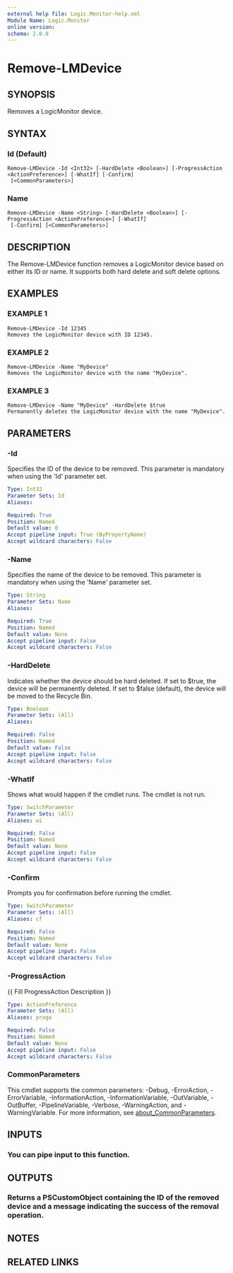 ```yaml
---
external help file: Logic.Monitor-help.xml
Module Name: Logic.Monitor
online version:
schema: 2.0.0
---
```


# Remove-LMDevice

## SYNOPSIS
Removes a LogicMonitor device.

## SYNTAX

### Id (Default)
```
Remove-LMDevice -Id <Int32> [-HardDelete <Boolean>] [-ProgressAction <ActionPreference>] [-WhatIf] [-Confirm]
 [<CommonParameters>]
```

### Name
```
Remove-LMDevice -Name <String> [-HardDelete <Boolean>] [-ProgressAction <ActionPreference>] [-WhatIf]
 [-Confirm] [<CommonParameters>]
```

## DESCRIPTION
The Remove-LMDevice function removes a LogicMonitor device based on either its ID or name.
It supports both hard delete and soft delete options.

## EXAMPLES

### EXAMPLE 1
```
Remove-LMDevice -Id 12345
Removes the LogicMonitor device with ID 12345.
```

### EXAMPLE 2
```
Remove-LMDevice -Name "MyDevice"
Removes the LogicMonitor device with the name "MyDevice".
```

### EXAMPLE 3
```
Remove-LMDevice -Name "MyDevice" -HardDelete $true
Permanently deletes the LogicMonitor device with the name "MyDevice".
```

## PARAMETERS

### -Id
Specifies the ID of the device to be removed.
This parameter is mandatory when using the 'Id' parameter set.

```yaml
Type: Int32
Parameter Sets: Id
Aliases:

Required: True
Position: Named
Default value: 0
Accept pipeline input: True (ByPropertyName)
Accept wildcard characters: False
```

### -Name
Specifies the name of the device to be removed.
This parameter is mandatory when using the 'Name' parameter set.

```yaml
Type: String
Parameter Sets: Name
Aliases:

Required: True
Position: Named
Default value: None
Accept pipeline input: False
Accept wildcard characters: False
```

### -HardDelete
Indicates whether the device should be hard deleted.
If set to $true, the device will be permanently deleted.
If set to $false (default), the device will be moved to the Recycle Bin.

```yaml
Type: Boolean
Parameter Sets: (All)
Aliases:

Required: False
Position: Named
Default value: False
Accept pipeline input: False
Accept wildcard characters: False
```

### -WhatIf
Shows what would happen if the cmdlet runs.
The cmdlet is not run.

```yaml
Type: SwitchParameter
Parameter Sets: (All)
Aliases: wi

Required: False
Position: Named
Default value: None
Accept pipeline input: False
Accept wildcard characters: False
```

### -Confirm
Prompts you for confirmation before running the cmdlet.

```yaml
Type: SwitchParameter
Parameter Sets: (All)
Aliases: cf

Required: False
Position: Named
Default value: None
Accept pipeline input: False
Accept wildcard characters: False
```

### -ProgressAction
{{ Fill ProgressAction Description }}

```yaml
Type: ActionPreference
Parameter Sets: (All)
Aliases: proga

Required: False
Position: Named
Default value: None
Accept pipeline input: False
Accept wildcard characters: False
```

### CommonParameters
This cmdlet supports the common parameters: -Debug, -ErrorAction, -ErrorVariable, -InformationAction, -InformationVariable, -OutVariable, -OutBuffer, -PipelineVariable, -Verbose, -WarningAction, and -WarningVariable. For more information, see [about_CommonParameters](http://go.microsoft.com/fwlink/?LinkID=113216).

## INPUTS

### You can pipe input to this function.
## OUTPUTS

### Returns a PSCustomObject containing the ID of the removed device and a message indicating the success of the removal operation.
## NOTES

## RELATED LINKS
